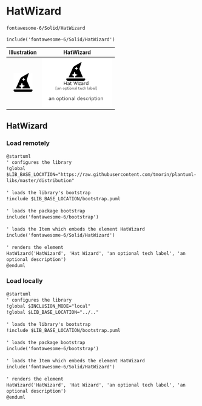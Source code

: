 # HatWizard


```text
fontawesome-6/Solid/HatWizard
```

```text
include('fontawesome-6/Solid/HatWizard')
```



| Illustration | HatWizard |
| :---: | :---: |
| ![illustration for Illustration](../../fontawesome-6/Solid/HatWizard.png) | ![illustration for HatWizard](../../fontawesome-6/Solid/HatWizard.Local.png) |




## HatWizard

### Load remotely
```plantuml
@startuml
' configures the library
!global $LIB_BASE_LOCATION="https://raw.githubusercontent.com/tmorin/plantuml-libs/master/distribution"

' loads the library's bootstrap
!include $LIB_BASE_LOCATION/bootstrap.puml

' loads the package bootstrap
include('fontawesome-6/bootstrap')

' loads the Item which embeds the element HatWizard
include('fontawesome-6/Solid/HatWizard')

' renders the element
HatWizard('HatWizard', 'Hat Wizard', 'an optional tech label', 'an optional description')
@enduml
```

### Load locally
```plantuml
@startuml
' configures the library
!global $INCLUSION_MODE="local"
!global $LIB_BASE_LOCATION="../.."

' loads the library's bootstrap
!include $LIB_BASE_LOCATION/bootstrap.puml

' loads the package bootstrap
include('fontawesome-6/bootstrap')

' loads the Item which embeds the element HatWizard
include('fontawesome-6/Solid/HatWizard')

' renders the element
HatWizard('HatWizard', 'Hat Wizard', 'an optional tech label', 'an optional description')
@enduml
```

